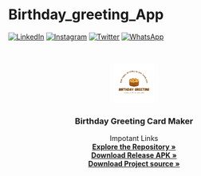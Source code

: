 # Birthday_greeting_App

[![LinkedIn][linkedin-shield]][linkedin-url]
[![Instagram][Instagram-shield]][Instagram-url]
[![Twitter][Twitter-shield]][Twitter-url]
[![WhatsApp][WP-shield]][Wp-url]


<!-- PROJECT LOGO -->
<br />
<p align="center">
  <a href="https://github.com/bmpatil96k/Birthday_greeting_App/">
    <img src="app/src/main/res/drawable/mainlogo.png" alt="Logo" width="80" height="80">
  </a>

  <h3 align="center">Birthday Greeting Card Maker</h3>

  <p align="center">
    Impotant Links
    <br />
    <a href="https://github.com/bmpatil96k/Birthday_greeting_App/"><strong>Explore the Repository »</strong></a>
    <br/>
     <a href="https://github.com/bmpatil96k/Birthday_greeting_App/raw/master/app-release.apk"><strong>Download Release APK »</strong></a>
      <br/>
      <a href="https://github.com/bmpatil96k/Birthday_greeting_App/archive/refs/heads/master.zip"><strong>Download Project source »</strong></a>
    <br />
   
  </p>
</p>


<!-- MARKDOWN LINKS & IMAGES -->
<!-- https://www.markdownguide.org/basic-syntax/#reference-style-links -->
[linkedin-shield]: https://img.shields.io/badge/-LinkedIn-black.svg?style=for-the-badge&logo=linkedin&colorB=555
[Instagram-shield]: https://img.shields.io/badge/-Instagram-black.svg?style=for-the-badge&logo=Instagram&colorB=555
[Twitter-shield]: https://img.shields.io/badge/-Twitter-black.svg?style=for-the-badge&logo=Twitter&colorB=555
[WP-shield]: https://img.shields.io/badge/-Whatsapp-black.svg?style=for-the-badge&logo=Whatsapp&colorB=555
[linkedin-url]:  https://www.linkedin.com/in/bhagvat-mutthe-000b961ba/
[Instagram-url]: https://instagram.com/bm_patil_
[Twitter-url]: @TheBMPAtil
[Wp-url]: https://wa.me/+918408921072
